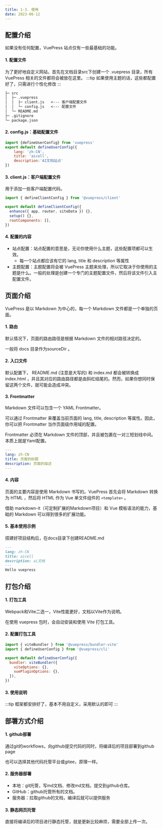 ```yaml
---
title: 1-3. 使用
date: 2023-06-12
---
```

## 配置介绍
如果没有任何配置，VuePress 站点仅有一些最基础的功能。

#### 1. 配置文件
为了更好地自定义网站，首先在文档目录src下创建一个 .vuepress 目录，所有 VuePress 相关的文件都将会被放在这里。
:::tip
如果使用主题的话，这些都配置好了，只需进行个性化修改
:::
```txt
├─ src
│  ├─ .vuepress
│  │  ├─ client.js   <--- 客户端配置文件
│  │  └─ config.js   <--- 配置文件
│  └─ README.md
├─ .gitignore
└─ package.json
```

#### 2. config.js：基础配置文件
```js
import {defineUserConfig} from 'vuepress'
export default defineUserConfig({
    lang: 'zh-CN',
    title: 'aicell',
    description:'AI文档站点'
})
```
#### 3. client.js：客户端配置文件
用于添加一些客户端配置代码。
```js
import { defineClientConfig } from '@vuepress/client'

export default defineClientConfig({
  enhance({ app, router, siteData }) {},
  setup() {},
  rootComponents: [],
})
```

#### 4. 配置的内容
- 站点配置：站点配置的意思是，无论你使用什么主题，这些配置项都可以生效。
    - 每一个站点都应该有它的 lang, title 和 description 等属性
- 主题配置：主题配置将会被 VuePress 主题来处理，所以它取决于你使用的主题是什么。一般的处理是创建一个专门的主题配置文件，然后将该文件引入主配置文件。


## 页面介绍
VuePress 是以 Markdown 为中心的，每一个 Markdown 文件都是一个单独的页面。

#### 1. 路由
默认情况下，页面的路由路径是根据 Markdown 文件的相对路径决定的。

一般将 docs 目录作为sourceDir 。

#### 2. 入口文件
默认配置下， README.md (注意是大写的) 和 index.md 都会被转换成 index.html ，并且其对应的路由路径都是由斜杠结尾的。然而，如果你想同时保留这两个文件，就可能会造成冲突。

#### 3. Frontmatter
Markdown 文件可以包含一个 YAML Frontmatter。

可以通过 Frontmatter 来覆盖当前页面的 lang, title, description 等属性。因此，你可以把 Frontmatter 当作页面级作用域的配置。

Frontmatter 必须在 Markdown 文件的顶部，并且被包裹在一对三短划线中间。本质上就是Yaml配置。
```yaml
---
lang: zh-CN
title: 页面的标题
description: 页面的描述
---
```

#### 4. 内容
页面的主要内容是使用 Markdown 书写的。VuePress 首先会将 Markdown 转换为 HTML ，然后将 HTML 作为 Vue 单文件组件的 `<template>` 。

借助 markdown-it（可定制扩展的Markdown项目）和 Vue 模板语法的能力，基础的 Markdown 可以得到很多的扩展功能。

#### 5. 基本使用示例
搭建好项目结构后，在docs目录下创建README.md

```md
---
lang: zh-CN
title: aicell
description: ai文档
---
Hello vuepress
```

## 打包介绍
#### 1. 打包工具
Webpack和Vite二选一，Vite性能更好，文档以Vite作为说明。

在使用 vuepress 包时，会自动安装和使用 Vite 打包工具。

#### 2. 配置打包工具
```js
import { viteBundler } from '@vuepress/bundler-vite'
import { defineUserConfig } from '@vuepress/cli'

export default defineUserConfig({
  bundler: viteBundler({
    viteOptions: {},
    vuePluginOptions: {},
  }),
})
```
#### 3. 使用说明
:::tip
框架都安排好了，基本不用自定义，采用默认的即可
:::


## 部署方式介绍

#### 1. github部署
通过git的workflows，向github提交代码的同时，将编译后的项目部署到github page

也可以选择其他代码托管平台或gitee，原理一样。

#### 2. 服务器部署
- 本地：git托管，写md文档、修改md文档，提交到github仓库。
- GitHub：github托管所有的文档。
- 服务器：拉取github的文档，编译后就可以提供服务

#### 3. 静态网页托管
直接将编译后的项目进行静态托管，就是更新比较麻烦，需要全部上传一次。